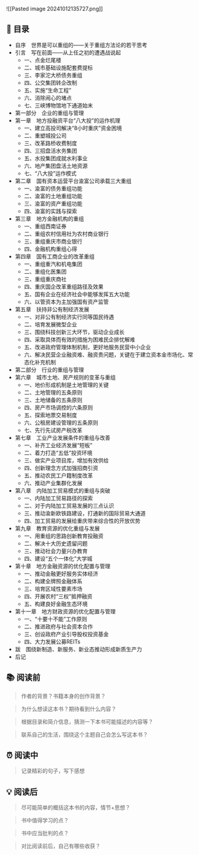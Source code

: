 ![[Pasted image 20241012135727.png]]
## 📑 目录
* 自序　世界是可以重组的——关于重组方法论的若干思考  
* 引言　写在前面——从上任之初的遭遇战说起  
	* 一、点金烂尾楼  
	* 二、城市基础设施配套费提标  
	* 三、李家沱大桥债务重组  
	* 四、公交集团转企改制  
	* 五、实施“生命工程”  
	* 六、消除闹心的堵点  
	* 七、三峡博物馆地下通道始末  
* 第一部分　企业的重组与管理  
* 第一章　地方投融资平台“八大投”的运作机理  
	* 一、建立高投司解决“8小时重庆”资金困境  
	* 二、重塑城投公司  
	* 三、改革路桥收费制度  
	* 四、三招盘活水务集团  
	* 五、水投集团成就水利事业  
	* 六、地产集团盘活土地资源  
	* 七、“八大投”运作模式  
* 第二章　国有资本运营平台渝富公司承载三大重组  
	* 一、渝富的债务重组功能  
	* 二、渝富的土地重组功能  
	* 三、渝富的资产重组功能  
	* 四、渝富的实践与探索  
* 第三章　地方金融机构的重组  
	* 一、重组西南证券  
	* 二、重组农村信用社为农村商业银行  
	* 三、重组重庆市商业银行  
	* 四、金融机构重组心得  
* 第四章　国有工商企业的改革重组  
	* 一、重组重汽和机电集团  
	* 二、重组化医集团  
	* 三、重组重庆商社  
	* 四、重庆国企改革重组路径及效果  
	* 五、国有企业在经济社会中能够发挥五大功能  
	* 六、以管资本为主加强国有资产监管  
* 第五章　扶持非公有制经济发展  
	* 一、对非公有制经济实行同等国民待遇  
	* 二、培育发展微型企业  
	* 三、围绕科技创新三大环节，驱动企业成长  
	* 四、采取具体而有效的措施为困难民企排忧解难  
	* 五、改进政府管理体制机制，更好地服务民营中小企业  
	* 六、解决民营企业融资难、融资贵问题，关键在于建立资本金市场化、常态化补充机制  
* 第二部分　行业的重组与管理  
* 第六章　城市土地、房产规则的变革与重组  
	* 一、地价形成机制是土地管理的关键  
	* 二、土地管理的五条原则  
	* 三、土地储备的五条原则  
	* 四、房产市场调控的六条原则  
	* 五、探索地票交易制度  
	* 六、公租房建设管理的五条原则  
	* 七、先行先试房产税改革  
* 第七章　工业产业发展条件的重组与改善  
	* 一、补齐工业经济发展“短板”  
	* 二、着力打造“五低”投资环境  
	* 三、做实产业项目库，增加有效供给  
	* 四、创新理念方式加强招商引资  
	* 五、推动农民工户籍制度改革  
	* 六、推动产业集群化发展  
* 第八章　内陆加工贸易模式的重组与突破  
	* 一、内陆加工贸易路径的探索  
	* 二、对于内陆加工贸易发展的三点认识  
	* 三、推动渝新欧铁路建设，打通新的国际贸易大通道  
	* 四、加工贸易的发展给重庆带来综合性的开放优势  
* 第九章　教育资源的优化重组与发展  
	* 一、用重组的思路创新教育投融资  
	* 二、解决十大历史遗留问题  
	* 三、推动社会力量兴办教育  
	* 四、建设“五个一体化”大学城  
* 第十章　地方金融资源的优化配置与管理  
	* 一、推动金融更好服务实体经济  
	* 二、构建全牌照金融体系  
	* 三、培育区域性要素市场  
	* 四、开展农村“三权”抵押融资  
	* 五、构建良好金融生态环境  
* 第十一章　地方财政资源的优化配置与管理  
	* 一、“十要十不能”工作原则  
	* 二、推进政府与社会资本合作  
	* 三、创设政府产业引导股权投资基金  
	* 四、大力发展公募REITs  
* 跋　围绕新制造、新服务、新业态推动形成新质生产力  
* 后记
## 📚 阅读前
> 作者的背景？书籍本身的创作背景？

> 为什么想读这本书？期待看到什么内容？

> 根据目录和简介信息，猜测一下本书可能描述的内容等？

> 联系自己的生活，围绕这个主题自己会怎么写这本书？
## ⏰ 阅读中
> 记录精彩的句子，写下感想
##  💡 阅读后
> 尽可能简单的概括这本书的内容，情节+思想？

> 书中值得学习的点？

> 书中应当批判的点？

> 对比阅读前后，自己有哪些收获？ 
